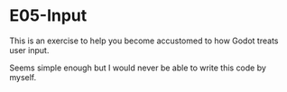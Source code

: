 # E05-Input

This is an exercise to help you become accustomed to how Godot treats user input.

Seems simple enough but I would never be able to write this code by myself.


